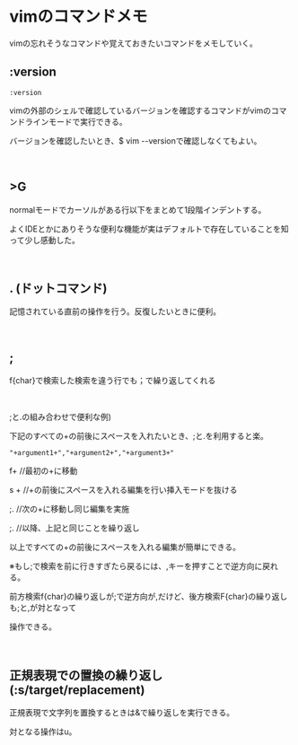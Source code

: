 # vimのコマンドメモ

vimの忘れそうなコマンドや覚えておきたいコマンドをメモしていく。

## :version

```
:version
```

vimの外部のシェルで確認しているバージョンを確認するコマンドがvimのコマンドラインモードで実行できる。

バージョンを確認したいとき、$ vim --versionで確認しなくてもよい。

<br />

## >G

normalモードでカーソルがある行以下をまとめて1段階インデントする。

よくIDEとかにありそうな便利な機能が実はデフォルトで存在していることを知って少し感動した。

<br />

## . (ドットコマンド)

記憶されている直前の操作を行う。反復したいときに便利。

<br />

## ;

f{char}で検索した検索を違う行でも；で繰り返してくれる

<br />

;と.の組み合わせで便利な例)

下記のすべての+の前後にスペースを入れたいとき、;と.を利用すると楽。

```
"+argument1+","+argument2+","+argument3+"
```

f+ //最初の+に移動

s <space> + <space> <esc> //+の前後にスペースを入れる編集を行い挿入モードを抜ける

;. //次の+に移動し同じ編集を実施

;. //以降、上記と同じことを繰り返し
  
以上ですべての+の前後にスペースを入れる編集が簡単にできる。
 
※もし;で検索を前に行きすぎたら戻るには、,キーを押すことで逆方向に戻れる。
  
前方検索f{char}の繰り返しが;で逆方向が,だけど、後方検索F{char}の繰り返しも;と,が対となって

操作できる。
  
<br />
  
## 正規表現での置換の繰り返し(:s/target/replacement)

正規表現で文字列を置換するときは&で繰り返しを実行できる。

対となる操作はu。






